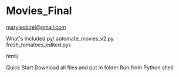 # Movies_Final

marylesbirel@gmail.com

What's Included
py/
	automate_movies_v2.py \
	fresh_tomatoes_edited.py\
	
html/


Quick Start
Download all files and put in folder
Run from Python shell
